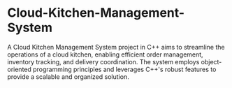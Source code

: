 # Cloud-Kitchen-Management-System
A Cloud Kitchen Management System project in C++ aims to streamline the operations of a cloud kitchen, enabling efficient order management, inventory tracking, and delivery coordination. The system employs object-oriented programming principles and leverages C++'s robust features to provide a scalable and organized solution.
